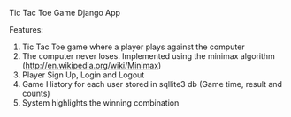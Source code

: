 Tic Tac Toe Game Django App

Features:

1. Tic Tac Toe game where a player plays against the computer
2. The computer never loses. Implemented using the minimax algorithm (http://en.wikipedia.org/wiki/Minimax)
2. Player Sign Up, Login and Logout
3. Game History for each user stored in sqllite3 db (Game time, result and counts)
4. System highlights the winning combination

